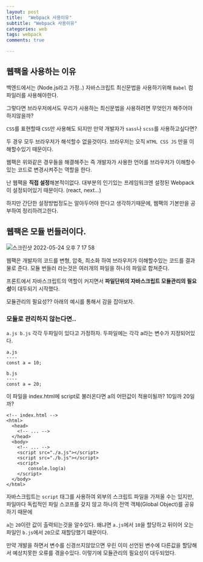 ```yaml
---
layout: post
title:  "Webpack 사용이유"
subtitle: "Webpack 사용이유"
categories: web
tags: webpack
comments: true

---
```


## 웹팩을 사용하는 이유

백엔드에서는 (Node.js라고 가정..) 자바스크립트 최신문법을 사용하기위해 `Babel` 컴파일러를 사용해야한다.

그렇다면 브라우저에서도 우리가 사용하는 최신문법을 사용하려면 무엇인가 해주어야하지않을까?

`CSS`를 표현할때 `CSS`만 사용해도 되지만 만약 개발자가 `sass`나 `scss`를 사용하고싶다면? 

두 경우 모두 브라우저가 해석할수 없을것이다. 브라우저는 오직 `HTML CSS JS` 만을 이해할수있기 때문이다.

웹팩은 위와같은 경우들을 해결해주는 즉 개발자가 사용한 언어를 브라우저가 이해할수있는 코드로 변경시켜주는 역할을 한다.

난 웹팩을 **직접 설정**해본적이없다. 대부분의 인기있는 프레임워크엔 설정된 Webpack이 설정되어있기 때문이다. (react, next...)

하지만 간단한 설정방법정도는 알아두어야 한다고 생각하기때문에, 웹팩의 기본만을 공부하여 정리하려고한다.

## 웹팩은 모듈 번들러이다.

![스크린샷 2022-05-24 오후 7 17 58](https://user-images.githubusercontent.com/56789064/170009237-31248f27-7360-4cf7-86c1-921d22dacf6b.png)

웹팩은 개발자의 코드를 변형, 압축, 최소화 하여 브라우저가 이해할수있는 코드를 결과물로 준다. 모듈 번들러 라는것은 여러개의 파일을 하나의 파일로 합쳐준다.

프론트에서 자바스크립트의 역할이 커지면서 **파일단위의 자바스크립트 모듈관리의 필요성**이 대두되기 시작했다.

모듈관리의 필요성?? 아래의 예시를 통해서 감을 잡아보자.

### 모듈로 관리하지 않는다면..

`a.js b.js` 각각 두파일이 있다고 가정하자. 두파일에는 각각 a라는 변수가 지정되어있다.

```
a.js
----
const a = 10;

b.js
----
const a = 20;
```

이 파일을 index.html에 script로 불러온다면 a의 어떤값이 적용이될까? 10일까 20일까?

```
<!-- index.html -->
<html>
  <head>
    <!-- ... -->
  </head>
  <body>
    <!-- ... -->
    <script src="./a.js"></script>
    <script src="./b.js"></script>
    <script>
        console.log(a)
    </script>
  </body>
</html>
```

자바스크립트는 `script` 태그를 사용하여 외부의 스크립트 파일을 가져올 수는 있지만, 파일마다 독립적인 파일 스코프를 갖지 않고 하나의 전역 객체(Global Object)를 공유하기 때문에

`a`는 `20`이란 값이 출력되는것을 알수있다. 왜냐면 `a.js`에서 `10`을 할당하고 뒤이어 오는 파일인 `b.js`에서 `20`으로 재할당했기 떄문이다.

만약 개발을 하면서 변수를 신경쓰지않았으면 우린 이미 선언된 변수에 다른값을 할당해서 예상치못한 오류를 겪을수있다. 이렇기에 모듈관리의 필요성이 대두되었다.
